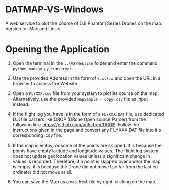# DATMAP-VS-Windows

A web service to plot the course of DJI Phantom Series Drones on the map. Version for Mac and Linux.

# Opening the Application

1. Open the terminal in the `..\V2\Website` folder and enter the command `python manage.py runserver`.

2. Use the provided Address in the form of `x.x.x.x` and open the URL in a browser to access the Website.

3. Open a `FLYXXX.csv` file from your system to plot its course on the map. Alternatively, use the provided `MapSample - Copy.csv` file as input instead.

4. If the flight log you have is in the form of a `FLYXXX.DAT` file, use dedicated DJI file parsers like DROP (DRone Open source Parser) from the following link: https://github.com/unhcfreg/DROP. Follow the instructions given in the page and convert any FLYXXX.DAT file into it's corresponding .csv file. 

5. If the map is emtpy, or some of the points are skipped. It is because the points have empty latitude and longitude values. The flight log system does not update geolocation values unless a significant change in values is recorded. Therefore, if a point is skipped over and/or the map is empty, it is because the Drone did not move too far from the last co-ordinate/ did not move at all.

6. You can save the Map as a `map.html` file by right-clicking on the map. 
